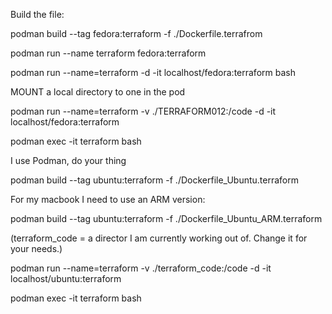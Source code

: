 Build the file:

podman build --tag fedora:terraform -f ./Dockerfile.terrafrom

podman run --name terraform fedora:terraform

podman run --name=terraform -d -it localhost/fedora:terraform bash

MOUNT a local directory to one in the pod

podman run --name=terraform -v ./TERRAFORM012:/code -d -it localhost/fedora:terraform

podman exec -it terraform bash

I use Podman, do your thing

podman build --tag ubuntu:terraform -f ./Dockerfile_Ubuntu.terraform

For my macbook I need to use an ARM version:

podman build --tag ubuntu:terraform -f ./Dockerfile_Ubuntu_ARM.terraform

(terraform_code = a director I am currently working out of. Change it for your needs.)

podman run --name=terraform -v ./terraform_code:/code -d -it localhost/ubuntu:terraform

podman exec -it terraform bash
